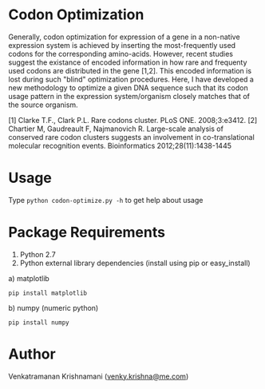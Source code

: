 Codon Optimization
==================

Generally, codon optimization for expression of a gene in a non-native expression system is achieved by inserting the most-frequently used codons for the corresponding amino-acids. However, recent studies suggest the existance of encoded information in how rare and frequenty used codons are distributed in the gene [1,2]. This encoded information is lost during such "blind" optimization procedures. Here, I have developed a new methodology to optimize a given DNA sequence such that its codon usage pattern in the expression system/organism closely matches that of the source organism.

[1] Clarke T.F., Clark P.L. Rare codons cluster. PLoS ONE. 2008;3:e3412. 
[2] Chartier M, Gaudreault F, Najmanovich R. Large-scale analysis of conserved rare codon clusters suggests an involvement in co-translational molecular recognition events. Bioinformatics 2012;28(11):1438-1445

Usage
=====
Type
`python codon-optimize.py -h` 
to get help about usage

Package Requirements
====================
1. Python 2.7
2. Python external library dependencies (install using pip or easy_install)
 
 a) matplotlib
 ```Shell
 pip install matplotlib
 ```
 b) numpy (numeric python)
  ```Shell
  pip install numpy
  ```

Author
======
Venkatramanan Krishnamani (venky.krishna@me.com)
